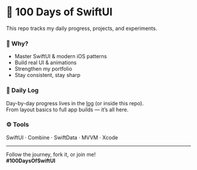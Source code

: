 # 💯 100 Days of SwiftUI


This repo tracks my daily progress, projects, and experiments.

### 🧠 Why?
- Master SwiftUI & modern iOS patterns
- Build real UI & animations
- Strengthen my portfolio
- Stay consistent, stay sharp

### 📅 Daily Log
Day-by-day progress lives in the [log](https://x.com/t0bias1160) (or inside this repo).  
From layout basics to full app builds — it’s all here.

### ⚙️ Tools
SwiftUI · Combine · SwiftData · MVVM · Xcode

---

Follow the journey, fork it, or join me!  
**#100DaysOfSwiftUI**
